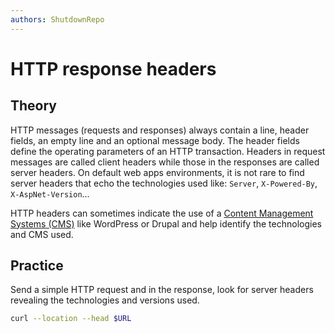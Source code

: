 ```yaml
---
authors: ShutdownRepo
---
```


# HTTP response headers

## Theory

HTTP messages (requests and responses) always contain a line, header fields, an empty line and an optional message body. The header fields define the operating parameters of an HTTP transaction. Headers in request messages are called client headers while those in the responses are called server headers. On default web apps environments, it is not rare to find server headers that echo the technologies used like: `Server`, `X-Powered-By`, `X-AspNet-Version`...

HTTP headers can sometimes indicate the use of a [Content Management Systems (CMS)](cms.md) like WordPress or Drupal and help identify the technologies and CMS used.

## Practice

Send a simple HTTP request and in the response, look for server headers revealing the technologies and versions used.

```bash
curl --location --head $URL
```
